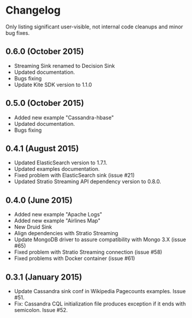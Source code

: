 # Changelog

Only listing significant user-visible, not internal code cleanups and minor bug fixes.

## 0.6.0 (October 2015)
* Streaming Sink renamed to Decision Sink
* Updated documentation.
* Bugs fixing
* Update Kite SDK version to 1.1.0

## 0.5.0 (October 2015)
* Added new example "Cassandra-hbase"
* Updated documentation.
* Bugs fixing

## 0.4.1 (August 2015)

* Updated ElasticSearch version to 1.7.1.
* Updated examples documentation.
* Fixed problem with ElasticSearch sink (issue #21)
* Updated Stratio Streaming API dependency version to 0.8.0.

## 0.4.0 (June 2015)

* Added new example "Apache Logs"
* Added new example "Airlines Map"
* New Druid Sink
* Align dependencies with Stratio Streaming
* Update MongoDB driver to assure compatibility with Mongo 3.X (issue #65)
* Fixed problem with Stratio Streaming connection (issue #58)
* Fixed problems with Docker container (issue #61)

## 0.3.1 (January 2015)

* Update Cassandra sink conf in Wikipedia Pagecounts examples. Issue #51.
* Fix: Cassandra CQL initialization file produces exception if it ends with semicolon. Issue #52.
